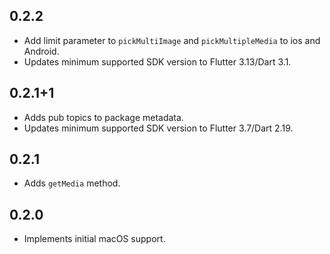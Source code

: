 ## 0.2.2

* Add limit parameter to `pickMultiImage` and `pickMultipleMedia` to ios and Android.
* Updates minimum supported SDK version to Flutter 3.13/Dart 3.1.

## 0.2.1+1

* Adds pub topics to package metadata.
* Updates minimum supported SDK version to Flutter 3.7/Dart 2.19.

## 0.2.1

* Adds `getMedia` method.

## 0.2.0

* Implements initial macOS support.

